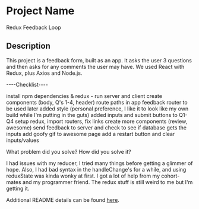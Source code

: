 # Project Name
Redux Feedback Loop


## Description

This project is a feedback form, built as an app. It asks the user 3 questions and then asks for any comments the user may have. We used React with Redux, plus Axios and Node.js.

----Checklist----

install npm dependencies & redux - 
run server and client
create components (body, Q's 1-4, header)
route paths in app
feedback router to be used later
added style (personal preference, I like it to look like my own build while I'm putting in the guts)
added inputs and submit buttons to Q1-Q4
setup redux, import routers, fix links
create more components (review, awesome)
send feedback to server and check to see if database gets the inputs
add goofy gif to awesome page
add a restart button and clear inputs/values


What problem did you solve? How did you solve it?

I had issues with my reducer, I tried many things before getting a glimmer of hope. Also, I had bad syntax in the handleChange's for a while, and using reduxState was kinda wonky at first. I got a lot of help from my cohort-mates and my programmer friend. The redux stuff is still weird to me but I'm getting it.



Additional README details can be found [here](https://github.com/PrimeAcademy/readme-template/blob/master/README.md).

